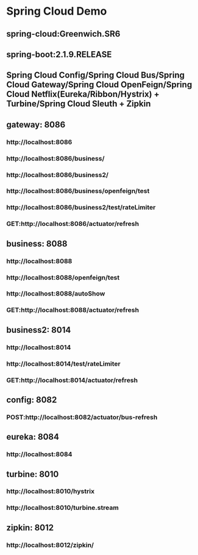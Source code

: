 # Spring Cloud Demo
## spring-cloud:Greenwich.SR6
## spring-boot:2.1.9.RELEASE
## Spring Cloud Config/Spring Cloud Bus/Spring Cloud Gateway/Spring Cloud OpenFeign/Spring Cloud Netflix(Eureka/Ribbon/Hystrix) + Turbine/Spring Cloud Sleuth + Zipkin

## gateway:     8086
### http://localhost:8086
### http://localhost:8086/business/
### http://localhost:8086/business2/
### http://localhost:8086/business/openfeign/test
### http://localhost:8086/business2/test/rateLimiter
### GET:http://localhost:8086/actuator/refresh

## business:    8088
### http://localhost:8088
### http://localhost:8088/openfeign/test
### http://localhost:8088/autoShow
### GET:http://localhost:8088/actuator/refresh

## business2:   8014
### http://localhost:8014
### http://localhost:8014/test/rateLimiter
### GET:http://localhost:8014/actuator/refresh

## config:      8082
### POST:http://localhost:8082/actuator/bus-refresh

## eureka:      8084
### http://localhost:8084

## turbine:     8010
### http://localhost:8010/hystrix
### http://localhost:8010/turbine.stream

## zipkin:         8012
### http://localhost:8012/zipkin/
